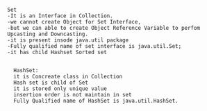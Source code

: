                                                                                 Set
    -It is an Interface in Collection.  
    -we cannot create Object for Set Interface,
    -but we can able to create Object Reference Variable to perfom Upcasting and Downcasting.
    -it is present insode java.util package 
    -Fully qualified name of set interface is java.util.Set;
    -it has child Hashset Sorted set


      HashSet:
      it is Concreate class in Collection 
      Hash set is child of Set
      it is stored only unique value
      insertion order is not maintain in set 
      Fully Qualified name of HashSet is java.util.HashSet.
      
